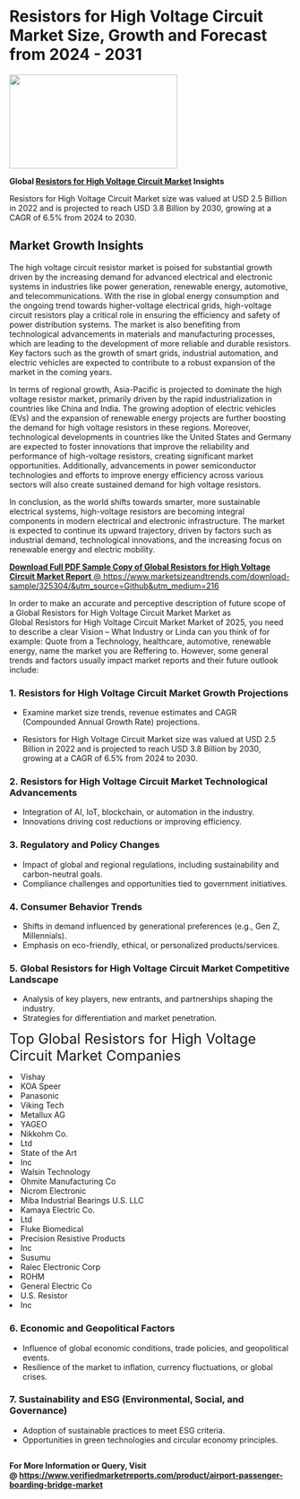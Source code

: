<H1>Resistors for High Voltage Circuit Market Size, Growth and Forecast from 2024 - 2031</H1><img class="aligncenter size-medium wp-image-584254" src="https://thirdeyenews.in/wp-content/uploads/2024/09/Global-Market-Research-300x168.jpeg" alt="" width="300" height="168" /><p><strong>Global&nbsp;<a href="https://www.marketsizeandtrends.com/download-sample/325304/&amp;utm_source=Github&utm_medium=216">Resistors for High Voltage Circuit Market</a> Insights</strong></p><p>Resistors for High Voltage Circuit Market size was valued at USD 2.5 Billion in 2022 and is projected to reach USD 3.8 Billion by 2030, growing at a CAGR of 6.5% from 2024 to 2030.</p><p><h2>Market Growth Insights</h2> <p>The high voltage circuit resistor market is poised for substantial growth driven by the increasing demand for advanced electrical and electronic systems in industries like power generation, renewable energy, automotive, and telecommunications. With the rise in global energy consumption and the ongoing trend towards higher-voltage electrical grids, high-voltage circuit resistors play a critical role in ensuring the efficiency and safety of power distribution systems. The market is also benefiting from technological advancements in materials and manufacturing processes, which are leading to the development of more reliable and durable resistors. Key factors such as the growth of smart grids, industrial automation, and electric vehicles are expected to contribute to a robust expansion of the market in the coming years.</p> <p><a href="#"></a></p> <p>In terms of regional growth, Asia-Pacific is projected to dominate the high voltage resistor market, primarily driven by the rapid industrialization in countries like China and India. The growing adoption of electric vehicles (EVs) and the expansion of renewable energy projects are further boosting the demand for high voltage resistors in these regions. Moreover, technological developments in countries like the United States and Germany are expected to foster innovations that improve the reliability and performance of high-voltage resistors, creating significant market opportunities. Additionally, advancements in power semiconductor technologies and efforts to improve energy efficiency across various sectors will also create sustained demand for high voltage resistors.</p> <p>In conclusion, as the world shifts towards smarter, more sustainable electrical systems, high-voltage resistors are becoming integral components in modern electrical and electronic infrastructure. The market is expected to continue its upward trajectory, driven by factors such as industrial demand, technological innovations, and the increasing focus on renewable energy and electric mobility.</p> <p><a href="#"></p><p><span class=""><strong>Download Full PDF Sample Copy of Global Resistors for High Voltage Circuit Market Report</strong> @ <a href="https://www.marketsizeandtrends.com/download-sample/325304/&amp;utm_source=Github&utm_medium=216" target="_blank">https://www.marketsizeandtrends.com/download-sample/325304/&amp;utm_source=Github&utm_medium=216</a></span></p><p>In order to make an accurate and perceptive description of future scope of a Global&nbsp;Resistors for High Voltage Circuit Market Market as Global&nbsp;Resistors for High Voltage Circuit Market Market of 2025, you need to describe a clear Vision &ndash; What Industry or Linda can you think of for example: Quote from a Technology, healthcare, automotive, renewable energy, name the market you are Reffering to. However, some general trends and factors usually impact market reports and their future outlook include:</p><h3>1.&nbsp;<strong>Resistors for High Voltage Circuit Market Growth Projections</strong></h3><ul><li>Examine market size trends, revenue estimates and CAGR (Compounded Annual Growth Rate) projections.</li><li><p>Resistors for High Voltage Circuit Market size was valued at USD 2.5 Billion in 2022 and is projected to reach USD 3.8 Billion by 2030, growing at a CAGR of 6.5% from 2024 to 2030.</p></li></ul><h3>2.&nbsp;<strong>Resistors for High Voltage Circuit Market Technological Advancements</strong></h3><ul><li>Integration of AI, IoT, blockchain, or automation in the industry.</li><li>Innovations driving cost reductions or improving efficiency.</li></ul><h3>3.&nbsp;<strong>Regulatory and Policy Changes</strong></h3><ul><li>Impact of global and regional regulations, including sustainability and carbon-neutral goals.</li><li>Compliance challenges and opportunities tied to government initiatives.</li></ul><h3>4.&nbsp;<strong>Consumer Behavior Trends</strong></h3><ul><li>Shifts in demand influenced by generational preferences (e.g., Gen Z, Millennials).</li><li>Emphasis on eco-friendly, ethical, or personalized products/services.</li></ul><h3>5.&nbsp;<strong>Global Resistors for High Voltage Circuit Market Competitive Landscape</strong></h3><ul><li>Analysis of key players, new entrants, and partnerships shaping the industry.</li><li>Strategies for differentiation and market penetration.</li></ul><p data-pm-slice="1 1 []"><span style="color: inherit; font-family: inherit; font-size: 25px;">Top Global Resistors for High Voltage Circuit Market Companies</span></p><div class="" data-test-id=""><p><li>Vishay</li><li> KOA Speer</li><li> Panasonic</li><li> Viking Tech</li><li> Metallux AG</li><li> YAGEO</li><li> Nikkohm Co.</li><li> Ltd</li><li> State of the Art</li><li> Inc</li><li> Walsin Technology</li><li> Ohmite Manufacturing Co</li><li> Nicrom Electronic</li><li> Miba Industrial Bearings U.S. LLC</li><li> Kamaya Electric Co.</li><li> Ltd</li><li> Fluke Biomedical</li><li> Precision Resistive Products</li><li> Inc</li><li> Susumu</li><li> Ralec Electronic Corp</li><li> ROHM</li><li> General Electric Co</li><li> U.S. Resistor</li><li> Inc</li></p></div><h3>6.&nbsp;<strong>Economic and Geopolitical Factors</strong></h3><ul><li>Influence of global economic conditions, trade policies, and geopolitical events.</li><li>Resilience of the market to inflation, currency fluctuations, or global crises.</li></ul><h3>7.&nbsp;<strong>Sustainability and ESG (Environmental, Social, and Governance)</strong></h3><ul><li>Adoption of sustainable practices to meet ESG criteria.</li><li>Opportunities in green technologies and circular economy principles.</li></ul><h2><strong style="font-size: 14px;">For More Information or Query, Visit @&nbsp;</strong><a style="background-color: #ffffff; font-size: 14px;" href="https://www.marketsizeandtrends.com/report/resistors-for-high-voltage-circuit-market/" target="_blank">https://www.verifiedmarketreports.com/product/airport-passenger-boarding-bridge-market</a></h2>
